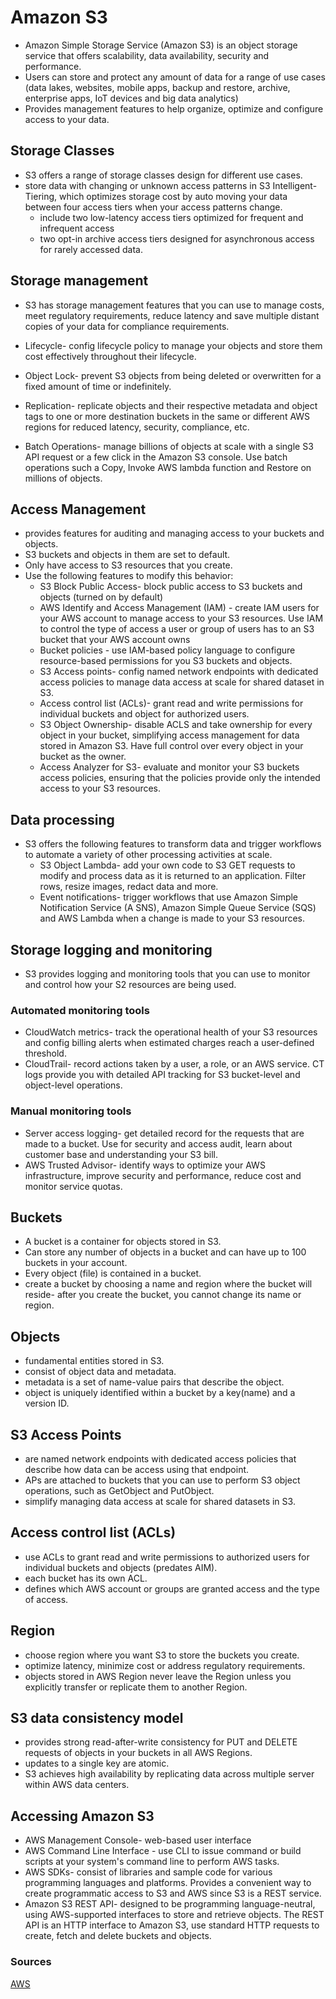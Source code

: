 # Amazon S3

- Amazon Simple Storage Service (Amazon S3) is an object storage service that offers scalability, data availability, security and performance.
- Users can store and protect any amount of data for a range of use cases (data lakes, websites, mobile apps, backup and restore, archive, enterprise apps, IoT devices and big data analytics)
- Provides management features to help organize, optimize and configure access to your data.

## Storage Classes

- S3 offers a range of storage classes design for different use cases.
- store data with changing or unknown access patterns in S3 Intelligent-Tiering, which optimizes storage cost by auto moving your data between four access tiers when your access patterns change.
  - include two low-latency access tiers optimized for frequent and infrequent access
  - two opt-in archive access tiers designed for asynchronous access for rarely accessed data.

## Storage management

- S3 has storage management features that you can use to manage costs, meet regulatory requirements, reduce latency and save multiple distant copies of your data for compliance requirements.

- Lifecycle- config lifecycle policy to manage your objects and store them cost effectively throughout their lifecycle.
- Object Lock- prevent S3 objects from being deleted or overwritten for a fixed amount of time or indefinitely.
- Replication- replicate objects and their respective metadata and object tags to one or more destination buckets in the same or different AWS regions for reduced latency, security, compliance, etc.
- Batch Operations- manage billions of objects at scale with a single S3 API request or a few click in the Amazon S3 console. Use batch operations such a Copy, Invoke AWS lambda function and Restore on millions of objects.

## Access Management

- provides features for auditing and managing access to your buckets and objects.
- S3 buckets and objects in them are set to default.
- Only have access to S3 resources that you create.
- Use the following features to modify this behavior:
  - S3 Block Public Access- block public access to S3 buckets and objects (turned on by default)
  - AWS Identify and Access Management (IAM) - create IAM users for your AWS account to manage access to your S3 resources. Use IAM to control the type of access a user or group of users has to an S3 bucket that your AWS account owns
  - Bucket policies - use IAM-based policy language to configure resource-based permissions for you S3 buckets and objects.
  - S3 Access points- config named network endpoints with dedicated access policies to manage data access at scale for shared dataset in S3.
  - Access control list (ACLs)- grant read and write permissions for individual buckets and object for authorized users.
  - S3 Object Ownership- disable ACLS and take ownership for every object in your bucket, simplifying access management for data stored in Amazon S3. Have full control over every object in your bucket as the owner.
  - Access Analyzer for S3- evaluate and monitor your S3 buckets access policies, ensuring that the policies provide only the intended access to your S3 resources.

## Data processing

- S3 offers the following features to transform data and trigger workflows to automate a variety of other processing activities at scale.
  - S3 Object Lambda- add your own code to S3 GET requests to modify and process data as it is returned to an application. Filter rows, resize images, redact data and more.
  - Event notifications- trigger workflows that use Amazon Simple Notification Service (A SNS), Amazon Simple Queue Service (SQS) and AWS Lambda when a change is made to your S3 resources.

## Storage logging and monitoring

- S3 provides logging and monitoring tools that you can use to monitor and control how your S2 resources are being used.

### Automated monitoring tools

- CloudWatch metrics- track the operational health of your S3 resources and config billing alerts when estimated charges reach a user-defined threshold.
- CloudTrail- record actions taken by a user, a role, or an AWS service. CT logs provide you with detailed API tracking for S3 bucket-level and object-level operations.

### Manual monitoring tools

- Server access logging- get detailed record for the requests that are made to a bucket. Use for security and access audit, learn about customer base and understanding your S3 bill.
- AWS Trusted Advisor- identify ways to optimize your AWS infrastructure, improve security and performance, reduce cost and monitor service quotas.

## Buckets

- A bucket is a container for objects stored in S3.
- Can store any number of objects in a bucket and can have up to 100 buckets in your account.
- Every object (file) is contained in a bucket.
- create a bucket by choosing a name and region where the bucket will reside- after you create the bucket, you cannot change its name or region.

## Objects

- fundamental entities stored in S3.
- consist of object data and metadata.
- metadata is a set of name-value pairs that describe the object.
- object is uniquely identified within a bucket by a key(name) and a version ID.

## S3 Access Points

- are named network endpoints with dedicated access policies that describe how data can be access using that endpoint.
- APs are attached to buckets that you can use to perform S3 object operations, such as GetObject and PutObject.
- simplify managing data access at scale for shared datasets in S3.

## Access control list (ACLs)

- use ACLs to grant read and write permissions to authorized users for individual buckets and objects (predates AIM).
- each bucket has its own ACL.
- defines which AWS account or groups are granted access and the type of access.

## Region

- choose region where you want S3 to store the buckets you create.
- optimize latency, minimize cost or address regulatory requirements.
- objects stored in AWS Region never leave the Region unless you explicitly transfer or replicate them to another Region.

## S3 data consistency model

- provides strong read-after-write consistency for PUT and DELETE requests of objects in your buckets in all AWS Regions.
- updates to a single key are atomic.
- S3 achieves high availability by replicating data across multiple server within AWS data centers.

## Accessing Amazon S3

- AWS Management Console- web-based user interface
- AWS Command Line Interface - use CLI to issue command or build scripts at your system's command line to perform AWS tasks.
- AWS SDKs- consist of libraries and sample code for various programming languages and platforms. Provides a convenient way to create programmatic access to S3 and AWS since S3 is a REST service. 
- Amazon S3 REST API- designed to be programming language-neutral, using AWS-supported interfaces to store and retrieve objects. The REST API is an HTTP interface to Amazon S3, use standard HTTP requests to create, fetch and delete buckets and objects.

### Sources

[AWS](https://docs.aws.amazon.com/AmazonS3/latest/userguide/Welcome.html)